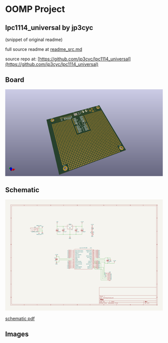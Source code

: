 # OOMP Project  
## lpc1114_universal  by jp3cyc  
  
(snippet of original readme)  
  
  
  full source readme at [readme_src.md](readme_src.md)  
  
source repo at: [https://github.com/jp3cyc/lpc1114_universal](https://github.com/jp3cyc/lpc1114_universal)  
## Board  
  
[![working_3d.png](working_3d_600.png)](working_3d.png)  
## Schematic  
  
[![working_schematic.png](working_schematic_600.png)](working_schematic.png)  
  
[schematic pdf](working_schematic.pdf)  
## Images  
